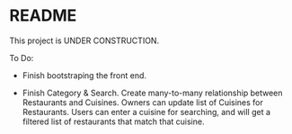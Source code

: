 # README

This project is UNDER CONSTRUCTION.

To Do:

- Finish bootstraping the front end.

- Finish Category & Search. Create many-to-many relationship between Restaurants and Cuisines. Owners can update list of Cuisines for Restaurants. Users can enter a cuisine for searching, and will get a filtered list of restaurants that match that cuisine.